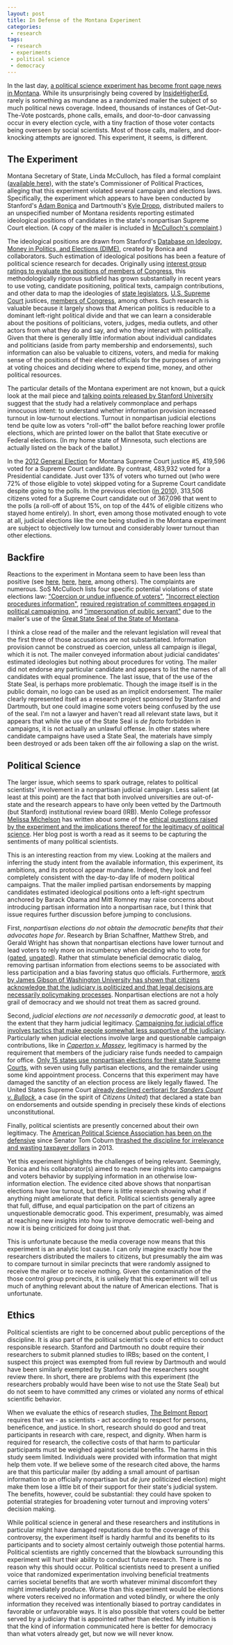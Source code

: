 ```yaml
---
layout: post
title: In Defense of the Montana Experiment
categories:
 - research
tags:
 - research
 - experiments
 - political science
 - democracy
---
```



In the last day, [a political science experiment has become front page news in Montana](http://www.greatfallstribune.com/story/news/politics/2014/10/24/stanford-apologizes-montana-election-mailers/17827263/). While its unsurprisingly being covered by [InsideHigherEd](https://www.insidehighered.com/quicktakes/2014/10/24/did-research-project-cross-line-election-advocacy), rarely is something as mundane as a randomized mailer the subject of so much political news coverage. Indeed, thousands of instances of Get-Out-The-Vote postcards, phone calls, emails, and door-to-door canvassing occur in every election cycle, with a tiny fraction of those voter contacts being overseen by social scientists. Most of those calls, mailers, and door-knocking attempts are ignored. This experiment, it seems, is different.

## The Experiment ##

Montana Secretary of State, Linda McCulloch, has filed a formal complaint ([available here](http://politicalpractices.mt.gov/content/2recentdecisions/McCullochvStanfordandDartmouthComplaint)), with the state's Commissioner of Political Practices, alleging that this experiment violated several campaign and elections laws. Specifically, the experiment which appears to have been conducted by Stanford's [Adam Bonica](http://web.stanford.edu/~bonica/) and Dartmouth's [Kyle Dropp](http://kyledropp.weebly.com/), distributed mailers to an unspecified number of Montana residents reporting estimated ideological positions of candidates in the state's nonpartisan Supreme Court election. (A copy of the mailer is included in [McCulloch's complaint](http://politicalpractices.mt.gov/content/2recentdecisions/McCullochvStanfordandDartmouthComplaint).)

The ideological positions are drawn from Stanford's [Database on Ideology, Money in Politics, and Elections (DIME)](http://data.stanford.edu/dime/), created by Bonica and collaborators. Such estimation of ideological positions has been a feature of political science research for decades. Originally using [interest group ratings to evaluate the positions of members of Congress](http://www.jstor.org/discover/10.2307/2110912?uid=3737880&uid=2&uid=4&sid=21104402949141), this methodologically rigorous subfield has grown substantially in recent years to use voting, candidate positioning, political texts, campaign contributions, and other data to map the ideologies of [state legislators](http://journals.cambridge.org/action/displayAbstract?fromPage=online&aid=8368174&fileId=S0003055411000153), [U.S. Supreme](http://journals.cambridge.org/download.php?file=%2FPSR%2FS0003055412000469a.pdf&code=d317375755be99495695a37a3d8fa71f) [Court](http://onlinelibrary.wiley.com/doi/10.1111/j.1540-5907.2010.00470.x/abstract) justices, [members of Congress](http://jackman.stanford.edu/papers/download.php?i=40), among others. Such research is valuable because it largely shows that American politics is reducible to a dominant left-right political divide and that we can learn a considerable about the positions of politicians, voters, judges, media outlets, and other actors from what they do and say, and who they interact with politically. Given that there is generally little information about individual candidates and politicians (aside from party membership and endorsements), such information can also be valuable to citizens, voters, and media for making sense of the positions of their elected officials for the purposes of arriving at voting choices and deciding where to expend time, money, and other political resources.

The particular details of the Montana experiment are not known, but a quick look at the mail piece and [talking points released by Stanford University](http://www.flatheadmemo.com/archives_2014/october_2014/2014-10-24_100k_stanford_dartmouth_mailers_sent_to_montana.html) suggest that the study had a relatively commonplace and perhaps innocuous intent: to understand whether information provision increased turnout in low-turnout elections. Turnout in nonpartisan judicial elections tend be quite low as voters "roll-off" the ballot before reaching lower profile elections, which are printed lower on the ballot that State executive or Federal elections. (In my home state of Minnesota, such elections are actually listed on the back of the ballot.)

In the [2012 General Election](http://sos.mt.gov/Elections/2012/2012_General_Canvass.pdf) for Montana Supreme Court justice #5, 419,596 voted for a Supreme Court candidate. By contrast, 483,932 voted for a Presidential candidate. Just over 13% of voters who turned out (who were 72% of those eligible to vote) skipped voting for a Supreme Court candidate despite going to the polls. In the previous election ([in 2010](http://sos.mt.gov/Elections/Archives/2010s/2010/2010_General_Election_Official_Statewide_Canvass.pdf)), 313,506 citizens voted for a Supreme Court candidate out of 367,096 that went to the polls (a roll-off of about 15%, on top of the 44% of eligible citizens who stayed home entirely). In short, even among those motivated enough to vote at all, judicial elections like the one being studied in the Montana experiment are subject to objectively low turnout and considerably lower turnout than other elections.

## Backfire ##

Reactions to the experiment in Montana seem to have been less than positive (see [here](http://www.flatheadmemo.com/index.html), [here](http://mtcowgirl.com/tag/stanford-scandal/), [here](http://www.ktvq.com/news/mt-secretary-of-state-addresses-inappropriate-use-of-montana-s-great-seal-on-mailers/), among others). The complaints are numerous. SoS McCulloch lists four specific potential violations of state elections law: ["Coercion or undue influence of voters"](http://leg.mt.gov/bills/mca/13/35/13-35-218.htm), ["Incorrect election procedures information"](http://leg.mt.gov/bills/mca/13/35/13-35-235.htm), [required registration of committees engaged in political campaigning](http://leg.mt.gov/bills/mca/13/37/13-37-201.htm), and ["impersonation of public servant"](http://leg.mt.gov/bills/mca/45/7/45-7-209.htm) due to the mailer's use of the [Great State Seal of the State of Montana](http://sos.mt.gov/about_office/State_Seal.asp).

I think a close read of the mailer and the relevant legislation will reveal that the first three of those accusations are not substantiated. Information provision cannot be construed as coercion, unless all campaign is illegal, which it is not. The mailer conveyed information about judicial candidates' estimated ideologies but nothing about procedures for voting. The mailer did not endorse any particular candidate and appears to list the names of all candidates with equal prominence. The last issue, that of the use of the State Seal, is perhaps more problematic. Though the image itself is in the public domain, no logo can be used as an implicit endorsement. The mailer clearly represented itself as a research project sponsored by Stanford and Dartmouth, but one could imagine some voters being confused by the use of the seal. I'm not a lawyer and haven't read all relevant state laws, but it appears that while the use of the State Seal is *de facto* forbidden in campaigns, it is not actually an unlawful offense. In other states where candidate campaigns have used a State Seal, the materials have simply been destroyed or ads been taken off the air following a slap on the wrist.

## Political Science ##

The larger issue, which seems to spark outrage, relates to political scientists' involvement in a nonpartisan judicial campaign. Less salient (at least at this point) are the fact that both involved universities are out-of-state and the research appears to have only been vetted by the Dartmouth (but Stanford) institutional review board (IRB). Menlo College professor [Melissa Michelson](http://www.menlo.edu/directory/detail/melissa-michelson) has written about some of the [ethical questions raised by the experiment and the implications thereof for the legitimacy of political science](http://thewpsa.wordpress.com/2014/10/25/messing-with-montana-get-out-the-vote-experiment-raises-ethics-questions/). Her blog post is worth a read as it seems to be capturing the sentiments of many political scientists.

This is an interesting reaction from my view. Looking at the mailers and inferring the study intent from the available information, this experiment, its ambitions, and its protocol appear mundane. Indeed, they look and feel completely consistent with the day-to-day life of modern political campaigns. That the mailer implied partisan endorsements by mapping candidates estimated ideological positions onto a left-right spectrum anchored by Barack Obama and Mitt Romney may raise concerns about introducing partisan information into a nonpartisan race, but I think that issue requires further discussion before jumping to conclusions.

First, *nonpartisan elections do not obtain the democratic benefits that their advocates hope for*. Research by Brian Schaffner, Matthew Streb, and Gerald Wright has shown that nonpartisan elections have lower turnout and lead voters to rely more on incumbency when deciding who to vote for ([gated](http://www.jstor.org/discover/10.2307/449205?uid=3737880&uid=2&uid=4&sid=21104403084291), [ungated](http://www.niu.edu/streb/articles/Teams.pdf)). Rather that stimulate beneficial democratic dialog, removing partisan information from elections seems to be associated with less participation and a bias favoring status quo officials. Furthermore, [work by James Gibson of Washington University has shown that citizens acknowledge that the judiciary is politicized and that legal decisions are necessarily policymaking processes](http://www.press.uchicago.edu/ucp/books/book/chicago/E/bo13859990.html). Nonpartisan elections are not a holy grail of democracy and we should not treat them as sacred ground. 

Second, *judicial elections are not necessarily a democratic good*, at least to the extent that they harm judicial legitimacy. [Campaigning for judicial office involves tactics that make people somewhat less supportive of the judiciary](http://jameslgibson.wustl.edu/prq2010.pdf). Particularly when judicial elections involve large and questionable campaign contributions, like in [*Caperton v. Massey*](http://en.wikipedia.org/wiki/Caperton_v._A.T._Massey_Coal_Co.), legitimacy is harmed by the requirement that members of the judiciary raise funds needed to campaign for office. [Only 15 states use nonpartisan elections for their state Supreme Courts](http://en.wikipedia.org/wiki/State_supreme_court#Selection), with seven using fully partisan elections, and the remainder using some kind appointment process. Concerns that this experiment may have damaged the sanctity of an election process are likely legally flawed. The United States Supreme Court [already declined certiorari for *Sanders Count v. Bullock*](http://www.brennancenter.org/legal-work/sanders-county-republican-central-committee-v-bullock), a case (in the spirit of *Citizens United*) that declared a state ban on endorsements and outside spending in precisely these kinds of elections unconstitutional.

Finally, political scientists are presently concerned about their own legitimacy. The [American Political Science Association has been on the defensive](http://community.apsanet.org/Advocacy/home/) since Senator Tom Coburn [thrashed the discipline for irrelevance and wasting taxpayer dollars](http://www.huffingtonpost.com/2013/03/21/tom-coburn-national-science-foundation_n_2921081.html) in 2013.

Yet this experiment highlights the challenges of being relevant. Seemingly, Bonica and his collaborator(s) aimed to reach new insights into campaigns and voters behavior by supplying information in an otherwise low-information election. The evidence cited above shows that nonpartisan elections have low turnout, but there is little research showing what if anything might ameliorate that deficit. Political scientists generally agree that full, diffuse, and equal participation on the part of citizens an unquestionable democratic good. This experiment, presumably, was aimed at reaching new insights into how to improve democratic well-being and now it is being criticized for doing just that.

This is unfortunate because the media coverage now means that this experiment is an analytic lost cause. I can only imagine exactly how the researchers distributed the mailers to citizens, but presumably the aim was to compare turnout in similar precincts that were randomly assigned to receive the mailer or to receive nothing. Given the contamination of the those control group precincts, it is unlikely that this experiment will tell us much of anything relevant about the nature of American elections. That is unfortunate.

## Ethics ##

Political scientists are right to be concerned about public perceptions of the discipline. It is also part of the political scientist's code of ethics to conduct responsible research. Stanford and Dartmouth no doubt require their researchers to submit planned studies to IRBs; based on the content, I suspect this project was exempted from full review by Dartmouth and would have been similarly exempted by Stanford had the researchers sought review there. In short, there are problems with this experiment (the researchers probably would have been wise to not use the State Seal) but do not seem to have committed any crimes or violated any norms of ethical scientific behavior.

When we evaluate the ethics of research studies, [The Belmont Report](http://www.hhs.gov/ohrp/humansubjects/guidance/belmont.html) requires that we - as scientists - act according to respect for persons, beneficence, and justice. In short, research should do good and treat participants in research with care, respect, and dignity. When harm is required for research, the collective costs of that harm to particular participants must be weighed against societal benefits. The harms in this study seem limited. Individuals were provided with information that might help them vote. If we believe some of the research cited above, the harms are that this particular mailer (by adding a small amount of partisan information to an officially nonpartisan but *de jure* politicized election) might make them lose a little bit of their support for their state's judicial system. The benefits, however, could be substantial: they could have spoken to potential strategies for broadening voter turnout and improving voters' decision making.

While political science in general and these researchers and institutions in particular might have damaged reputations due to the coverage of this controversy, the experiment itself is hardly harmful and its benefits to its participants and to society almost certainly outweigh those potential harms. Political scientists are rightly concerned that the blowback surrounding this experiment will hurt their ability to conduct future research. There is no reason why this should occur. Political scientists need to present a unified voice that randomized experimentation involving beneficial treatments carries societal benefits that are worth whatever minimal discomfort they might immediately produce. Worse than this experiment would be elections where voters received no information and voted blindly, or where the only information they received was intentionally biased to portray candidates in favorable or unfavorable ways. It is also possible that voters could be better served by a judiciary that is appointed rather than elected. My intuition is that the kind of information communicated here is better for democracy than what voters already get, but now we will never know.
